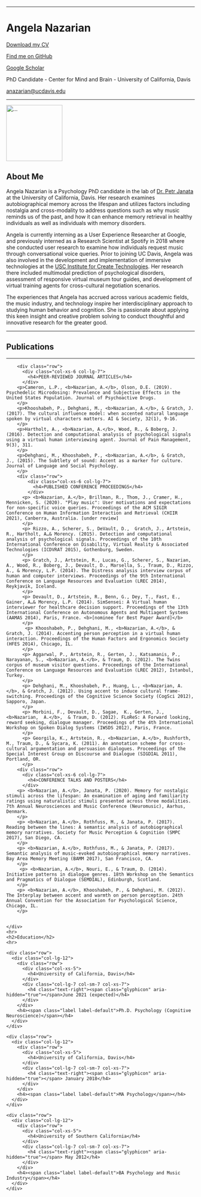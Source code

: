 <!DOCTYPE html>
<html lang="en">

<body>

  <div class="container">
    <hr>
    <div class="row">
      <div class="col-xs-6">
        <h1>Angela Nazarian</h1>
      </div>
      <div class="col-xs-6">
        <p class="text-right"><a href="pages./Nazarian_CV.pdf">Download my CV</a></p>
        <p class="text-right"><a href="https://github.com/peachypunk" ; target="_top">Find me on GitHub</a></p>
        <p class="text-right"><a href="https://scholar.google.com/citations?user=iH_c3aAAAAAJ&hl=en" ; target="_top">Google
            Scholar</a></p>
      </div>
    </div>
    <p> PhD Candidate - Center for Mind and Brain - University of California, Davis</a> </p>
    <p><a href="mailto:anazarian@ucdavis.edu">anazarian@ucdavis.edu</a></p>
    <hr>
    <div class="row">
      <div class="col-lg-12 col-sm-12 col-xs-12">
        <div class="media">
          <div class="media-left"> <a href="#"> <img src="img/initials.png" alt="..." width="150" height="150" class="media-object img-rounded hidden-xs">
            </a> </div>
          <div class="media-body">
            <h2 class="media-heading">About Me</h2>
            <p>Angela Nazarian is a Psychology PhD candidate in the lab of <a href="https://atonal.ucdavis.edu/people/">Dr. Petr Janata</a> at the University of    California, Davis. Her research examines autobiographical memory across the lifespan and utilizes factors including nostalgia and cross-modality to address questions such as why music reminds us of the past, and how it can enhance memory retrieval in healthy individuals as well as individuals with memory disorders.</p> 

<p>Angela is currently interning as a User Experience Researcher at Google, and previously interned as a Research Scientist at Spotify in 2018 where she conducted user research to examine how individuals request music through conversational voice queries. Prior to joining UC Davis, Angela was also involved in the development and implementation of immersive technologies at the <a href="https://ict.usc.edu">USC Institute for Create Technologies</a>. Her research there included multimodal prediction of psychological disorders, assessment of responsive virtual museum tour guides, and development of virtual training agents for cross-cultural negotiation scenarios. </p>

<p>The experiences that Angela has accrued across various academic fields, the music industry, and technology inspire her interdisciplinary approach to studying human behavior and cognition. She is passionate about applying this keen insight and creative problem solving to conduct thoughtful and innovative research for the greater good.</p>
          </div>
        </div>
      </div>
    </div>
    <hr>
    <div class="row">
      <div class="col-lg-12 col-md-12 col-sm-12">
        <h2>Publications</h2>
        <hr>

        <div class="row">
          <div class="col-xs-6 col-lg-7">
            <h4>PEER-REVIEWED JOURNAL ARTICLES</h4>
          </div>
        <p>Cameron, L.P., <b>Nazarian, A.</b>, Olson, D.E. (2019). Psychedelic Microdosing: Prevalence and Subjective Effects in the United States Population. Journal of Psychoactive Drugs. 
        </p>
        <p>Khooshabeh, P., Dehghani, M., <b>Nazarian, A.</b>, & Gratch, J. (2017). The cultural influence model: when accented natural language spoken by virtual characters matters. AI & Society, 32(1), 9-16.
        </p>
        <p>Hartholt, A., <b>Nazarian, A.</b>, Wood, R., & Boberg, J. (2016). Detection and computational analysis of psychological signals using a virtual human interviewing agent. Journal of Pain Management, 9(3), 311.
        </p>
        <p>Dehghani, M., Khooshabeh, P., <b>Nazarian, A.</b>, & Gratch, J., (2015). The Subtlety of sound: Accent as a marker for culture. Journal of Language and Social Psychology.
        </p>
        <div class="row">
            <div class="col-xs-6 col-lg-7">
              <h4>PUBLISHED CONFERENCE PROCEEDINGS</h4>
            </div>
          <p> <b>Nazarian, A.</b>, Brillman, R., Thom, J., Cramer, H., Mennicken, S. (2020). "Play music": User motivations and expectations for non-specific voice queries. Proceedings of the ACM SIGIR Conference on Human Information Interaction and Retrieval (CHIIR 2021), Canberra, Australia. [under review]
          </p>
          <p> Rizzo, A., Scherer, S., DeVault, D.,  Gratch, J., Artstein, R., Hartholt, A…& Morency. (2015). Detection and computational analysis of psychological signals. Proceedings of the 10th International Conference on Disability, Virtual Reality & Associated Technologies (ICDVRAT 2015), Gothenburg, Sweden.
          </p>
          <p> Gratch, J., Artstein, R., Lucas, G., Scherer, S., Nazarian, A., Wood, R., Boberg, J., Devault, D., Marsella, S., Traum, D., Rizzo, A., & Morency, L.P. (2014). The Distress analysis interview corpus of human and computer interviews. Proceedings of the 9th International Conference on Language Resources and Evaluation (LREC 2014), Reykjavik, Iceland.
          </p>
          <p> Devault, D., Artstein, R., Benn, G., Dey, T., Fast, E., Gainer, A…& Morency, L.P. (2014). SimSensei: A Virtual human interviewer for healthcare decision support. Proceedings of the 13th International Conference on Autonomous Agents and Multiagent Systems (AAMAS 2014), Paris, France. <b>[nominee for Best Paper Award]</b>
          </p>
           <p> Khooshabeh, P., Dehghani, M., <b>Nazarian, A.</b>, & Gratch, J. (2014). Accenting person perception in a virtual human interaction. Proceedings of the Human Factors and Ergonomics Society (HFES 2014), Chicago, IL.
          </p>
          <p> Aggarwal, P., Artstein, R., Gerten, J., Katsamanis, P., Narayanan, S., <b>Nazarian, A.</b>, & Traum, D. (2012). The Twins corpus of museum visitor questions. Proceedings of the International Conference on Language Resources and Evaluation (LREC 2012), Istanbul, Turkey.
          </p>
          <p> Dehghani, M., Khooshabeh, P., Huang, L., <b>Nazarian, A.</b>, & Gratch, J. (2012). Using accent to induce cultural frame­switching. Proceedings of the Cognitive Science Society (CogSci 2012), Sapporo, Japan.
          </p>
          <p> Morbini, F., Devault, D., Sagae,  K., Gerten, J., <b>Nazarian,  A.</b>,  & Traum, D. (2012). FLoReS: A Forward looking, reward seeking, dialogue manager. Proceedings of the 4th International Workshop on Spoken Dialog Systems (IWSDS 2012), Paris, France.
          </p>
          <p> Georgila, K., Artstein, R., <b>Nazarian, A.</b>, Rushforth, M., Traum, D., & Sycara, K. (2011). An annotation scheme for cross­cultural argumentation and persuasion dialogues. Proceedings of the Special Interest Group on Discourse and Dialogue (SIGDIAL 2011), Portland, OR.
          </p>  
        <div class="row">
          <div class="col-xs-6 col-lg-7">
            <h4>CONFERENCE TALKS AND POSTERS</h4>
          </div>
        <p> <b>Nazarian, A.</b>, Janata, P. (2020). Memory for nostalgic stimuli across the lifespan: An examination of aging and familiarity ratings using naturalistic stimuli presented across three modalities. 7th Annual Neurosciences and Music Conference (Neuromusic), Aarhus, Denmark.
        </p>
        <p> <b>Nazarian, A.</b>, Rothfuss, M., & Janata, P. (2017). Reading between the lines: A semantic analysis of autobiographical memory narratives. Society for Music Perception & Cognition (SMPC 2017), San Diego, CA. 
        </p>
        <p> <b>Nazarian, A.</b>, Rothfuss, M., & Janata, P. (2017). Semantic analysis of music-evoked autobiographical memory narratives. Bay Area Memory Meeting (BAMM 2017), San Francisco, CA.  
        </p>
         <p> <b>Nazarian, A.</b>, Nouri, E., & Traum, D. (2014). Initiative patterns in dialogue genres. 18th Workshop on the Semantics and Pragmatics of Dialogue (SEMDIAL), Edinburgh, Scotland.
        </p>
        <p> <b>Nazarian, A.</b>, Khooshabeh, P., & Dehghani, M. (2012). The Interplay between accent and warmth on person perception. 24th Annual Convention for the Association for Psychological Science, Chicago, IL.
        </p>
        

    </div>
    <hr>
    <h2>Education</h2>
    <hr>

    <div class="row">
      <div class="col-lg-12">
        <div class="row">
          <div class="col-xs-5">
            <h4>University of California, Davis</h4>
          </div>
          <div class="col-lg-7 col-sm-7 col-xs-7">
            <h4 class="text-right"><span class="glyphicon" aria-hidden="true"></span>June 2021 (expected)</h4>
          </div>
        </div>
        <h4><span class="label label-default">Ph.D. Psychology (Cognitive Neuroscience)</span></h4>
      </div>
    </div>

    <div class="row">
      <div class="col-lg-12">
        <div class="row">
          <div class="col-xs-5">
            <h4>University of California, Davis</h4>
          </div>
          <div class="col-lg-7 col-sm-7 col-xs-7">
            <h4 class="text-right"><span class="glyphicon" aria-hidden="true"></span> January 2018</h4>
          </div>
        </div>
        <h4><span class="label label-default">MA Psychology</span></h4>
      </div>
    </div>

    <div class="row">
      <div class="col-lg-12">
        <div class="row">
          <div class="col-xs-5">
            <h4>University of Southern California</h4>
          </div>
          <div class="col-lg-7 col-sm-7 col-xs-7">
            <h4 class="text-right"><span class="glyphicon" aria-hidden="true"></span> May 2012</h4>
          </div>
        </div>
        <h4><span class="label label-default">BA Psychology and Music Industry</span></h4>
      </div>
    </div>

</body>
</html>
